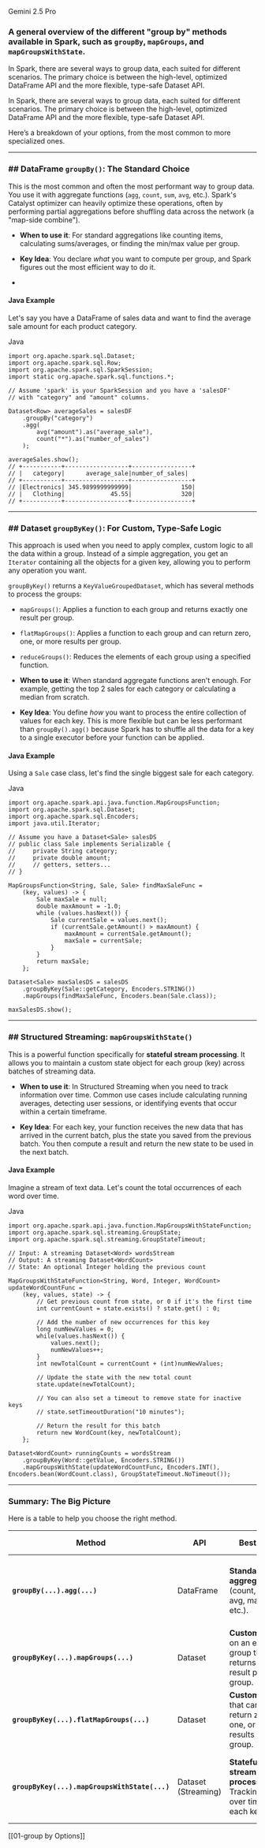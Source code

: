 Gemini 2.5 Pro

### A general overview of the different "group by" methods available in Spark, such as `groupBy`, `mapGroups`, and `mapGroupsWithState`.

In Spark, there are several ways to group data, each suited for different scenarios. The primary choice is between the high-level, optimized DataFrame API and the more flexible, type-safe Dataset API.

In Spark, there are several ways to group data, each suited for different scenarios. The primary choice is between the high-level, optimized DataFrame API and the more flexible, type-safe Dataset API.

Here’s a breakdown of your options, from the most common to more specialized ones.

---

### ## DataFrame `groupBy()`: The Standard Choice

This is the most common and often the most performant way to group data. You use it with aggregate functions (`agg`, `count`, `sum`, `avg`, etc.). Spark's Catalyst optimizer can heavily optimize these operations, often by performing partial aggregations before shuffling data across the network (a "map-side combine").

- **When to use it**: For standard aggregations like counting items, calculating sums/averages, or finding the min/max value per group.
    
- **Key Idea**: You declare _what_ you want to compute per group, and Spark figures out the most efficient way to do it. 
- 
    

#### Java Example

Let's say you have a DataFrame of sales data and want to find the average sale amount for each product category.

Java

```
import org.apache.spark.sql.Dataset;
import org.apache.spark.sql.Row;
import org.apache.spark.sql.SparkSession;
import static org.apache.spark.sql.functions.*;

// Assume 'spark' is your SparkSession and you have a 'salesDF'
// with "category" and "amount" columns.

Dataset<Row> averageSales = salesDF
    .groupBy("category")
    .agg(
        avg("amount").as("average_sale"),
        count("*").as("number_of_sales")
    );

averageSales.show();
// +-----------+------------------+-----------------+
// |   category|      average_sale|number_of_sales|
// +-----------+------------------+-----------------+
// |Electronics| 345.9899999999999|              150|
// |   Clothing|             45.55|              320|
// +-----------+------------------+-----------------+
```

---

### ## Dataset `groupByKey()`: For Custom, Type-Safe Logic

This approach is used when you need to apply complex, custom logic to all the data within a group. Instead of a simple aggregation, you get an `Iterator` containing all the objects for a given key, allowing you to perform any operation you want.

`groupByKey()` returns a `KeyValueGroupedDataset`, which has several methods to process the groups:

- `mapGroups()`: Applies a function to each group and returns exactly one result per group.
    
- `flatMapGroups()`: Applies a function to each group and can return zero, one, or more results per group.
    
- `reduceGroups()`: Reduces the elements of each group using a specified function.
    
- **When to use it**: When standard aggregate functions aren't enough. For example, getting the top 2 sales for each category or calculating a median from scratch.
    
- **Key Idea**: You define _how_ you want to process the entire collection of values for each key. This is more flexible but can be less performant than `groupBy().agg()` because Spark has to shuffle all the data for a key to a single executor before your function can be applied.
    

#### Java Example

Using a `Sale` case class, let's find the single biggest sale for each category.

Java

```
import org.apache.spark.api.java.function.MapGroupsFunction;
import org.apache.spark.sql.Dataset;
import org.apache.spark.sql.Encoders;
import java.util.Iterator;

// Assume you have a Dataset<Sale> salesDS
// public class Sale implements Serializable {
//     private String category;
//     private double amount;
//     // getters, setters...
// }

MapGroupsFunction<String, Sale, Sale> findMaxSaleFunc =
    (key, values) -> {
        Sale maxSale = null;
        double maxAmount = -1.0;
        while (values.hasNext()) {
            Sale currentSale = values.next();
            if (currentSale.getAmount() > maxAmount) {
                maxAmount = currentSale.getAmount();
                maxSale = currentSale;
            }
        }
        return maxSale;
    };

Dataset<Sale> maxSalesDS = salesDS
    .groupByKey(Sale::getCategory, Encoders.STRING())
    .mapGroups(findMaxSaleFunc, Encoders.bean(Sale.class));

maxSalesDS.show();
```

---

### ## Structured Streaming: `mapGroupsWithState()`

This is a powerful function specifically for **stateful stream processing**. It allows you to maintain a custom state object for each group (key) across batches of streaming data.

- **When to use it**: In Structured Streaming when you need to track information over time. Common use cases include calculating running averages, detecting user sessions, or identifying events that occur within a certain timeframe.
    
- **Key Idea**: For each key, your function receives the new data that has arrived in the current batch, plus the state you saved from the previous batch. You then compute a result and return the new state to be used in the next batch.
    

#### Java Example

Imagine a stream of text data. Let's count the total occurrences of each word over time.

Java

```
import org.apache.spark.api.java.function.MapGroupsWithStateFunction;
import org.apache.spark.sql.streaming.GroupState;
import org.apache.spark.sql.streaming.GroupStateTimeout;

// Input: A streaming Dataset<Word> wordsStream
// Output: A streaming Dataset<WordCount>
// State: An optional Integer holding the previous count

MapGroupsWithStateFunction<String, Word, Integer, WordCount> updateWordCountFunc =
    (key, values, state) -> {
        // Get previous count from state, or 0 if it's the first time
        int currentCount = state.exists() ? state.get() : 0;
        
        // Add the number of new occurrences for this key
        long numNewValues = 0;
        while(values.hasNext()) {
            values.next();
            numNewValues++;
        }
        int newTotalCount = currentCount + (int)numNewValues;

        // Update the state with the new total count
        state.update(newTotalCount);

        // You can also set a timeout to remove state for inactive keys
        // state.setTimeoutDuration("10 minutes");

        // Return the result for this batch
        return new WordCount(key, newTotalCount);
    };

Dataset<WordCount> runningCounts = wordsStream
    .groupByKey(Word::getValue, Encoders.STRING())
    .mapGroupsWithState(updateWordCountFunc, Encoders.INT(), Encoders.bean(WordCount.class), GroupStateTimeout.NoTimeout());
```

---

### Summary: The Big Picture

Here is a table to help you choose the right method.

| Method                                        | API                 | Best For                                                               | Key Characteristic                                                                |
| --------------------------------------------- | ------------------- | ---------------------------------------------------------------------- | --------------------------------------------------------------------------------- |
| **`groupBy(...).agg(...)`**                   | DataFrame           | **Standard aggregations** (count, sum, avg, max, etc.).                | **Highly optimized**. Declarative syntax. Spark handles the execution plan.       |
| **`groupByKey(...).mapGroups(...)`**          | Dataset             | **Custom logic** on an entire group that returns one result per group. | **Type-safe and flexible**. You get an iterator for all values in a group.        |
| **`groupByKey(...).flatMapGroups(...)`**      | Dataset             | **Custom logic** that can return zero, one, or many results per group. | **Type-safe and most flexible**. Great for filtering or expanding groups.         |
| **`groupByKey(...).mapGroupsWithState(...)`** | Dataset (Streaming) | **Stateful stream processing**. Tracking info over time for each key.  | **Manages state across batches**. Essential for sessionization or running totals. |
[[01-group by Options]]